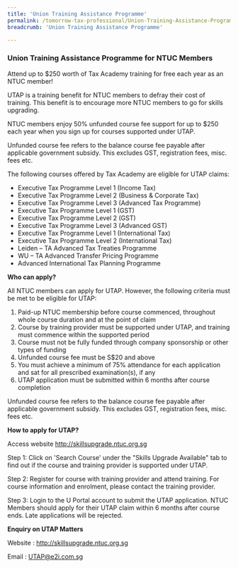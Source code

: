 ```yaml
---
title: 'Union Training Assistance Programme'
permalink: /tomorrow-tax-professional/Union-Training-Assistance-Programme/
breadcrumb: 'Union Training Assistance Programme'

---
```



### **Union Training Assistance Programme for NTUC Members**

Attend up to $250 worth of Tax Academy training for free each year as an NTUC member!

UTAP is a training benefit for NTUC members to defray their cost of training. This benefit is to encourage more NTUC members to go for skills upgrading.

NTUC members enjoy 50% unfunded course fee support for up to $250 each year when you sign up for courses supported under UTAP.

Unfunded course fee refers to the balance course fee payable after applicable government subsidy. This excludes GST, registration fees, misc. fees etc.


The following courses offered by Tax Academy are eligible for UTAP claims:
-	Executive Tax Programme Level 1 (Income Tax) 
- Executive Tax Programme Level 2 (Business & Corporate Tax) 
- Executive Tax Programme Level 3 (Advanced Tax Programme) 
- Executive Tax Programme Level 1 (GST)
- Executive Tax Programme Level 2 (GST) 
- Executive Tax Programme Level 3 (Advanced GST) 
- Executive Tax Programme Level 1 (International Tax)
- Executive Tax Programme Level 2 (International Tax) 
- Leiden – TA Advanced Tax Treaties Programme 
- WU – TA Advanced Transfer Pricing Programme
- Advanced International Tax Planning Programme

**Who can apply?**

All NTUC members can apply for UTAP. However, the following criteria must be met to be eligible for UTAP:

1.	Paid-up NTUC membership before course commenced, throughout whole course duration and at the point of claim
2.	Course by training provider must be supported under UTAP, and training must commence within the supported period
3.	Course must not be fully funded through company sponsorship or other types of funding
4.	Unfunded course fee must be S$20 and above
5.	You must achieve a minimum of 75% attendance for each application and sat for all prescribed examination(s), if any
6.	UTAP application must be submitted within 6 months after course completion

Unfunded course fee refers to the balance course fee payable after applicable government subsidy. This excludes GST, registration fees, misc. fees etc.

**How to apply for UTAP?**

Access website http://skillsupgrade.ntuc.org.sg

Step 1: Click on 'Search Course' under the "Skills Upgrade Available" tab to find out if the course and training provider is supported under UTAP.

Step 2: Register for course with training provider and attend training. For course information and enrolment, please contact the training provider.

Step 3: Login to the U Portal account to submit the UTAP application. NTUC Members should apply for their UTAP claim within 6 months after course ends. Late applications will be rejected.

**Enquiry on UTAP Matters**

Website : http://skillsupgrade.ntuc.org.sg

Email : UTAP@e2i.com.sg

